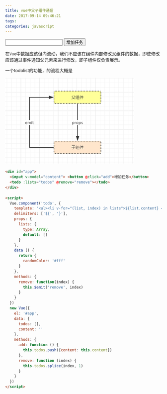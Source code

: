 ```yaml
---
title: vue中父子组件通信
date: 2017-09-14 09:46:21
tags:
categories: javascript
---
```

<script src="https://cdn.bootcss.com/vue/2.4.2/vue.js"></script>

<div id="app">
  <input v-model="content"> <button @click="add">增加任务</button>
  <todo :lists="todos" @remove="remove"></todo>
</div>

<script>
  Vue.component('todo', {
    template: '<ul><li v-for="(list, index) in lists">${list.content} <button @click="remove(index)">x</button></li></ul>',
    delimiters: ['${', '}'],
    props: {
      lists: {
        type: Array,
        default: []
      }
    },
    data () {
      return {
        randomColor: '#fff'
      }
    },
    methods: {
      remove: function(index) {
        this.$emit('remove', index)
      }
    }
  })
  new Vue({
    el: '#app',
    data: {
      todos: [],
      content: ''
    },
    methods: {
      add: function () {
        this.todos.push({content: this.content})
      },
      remove: function (index) {
        this.todos.splice(index, 1)
      }
    }
  })
</script>

在`Vue`中数据应该但向流动，我们不应该在组件内部修改父组件的数据，即使修改应该通过事件通知父元素来进行修改，即子组件仅负责展示。

一个todolist的功能，的流程大概是

![image](/images/emit-props.png)

```html
<div id="app">
  <input v-model="content"> <button @click="add">增加任务</button>
  <todo :lists="todos" @remove="remove"></todo>
</div>

<script>
  Vue.component('todo', {
    template: '<ul><li v-for="(list, index) in lists">${list.content} <button @click="remove(index)">x</button></li></ul>',
    delimiters: ['${', '}'],
    props: {
      lists: {
        type: Array,
        default: []
      }
    },
    data () {
      return {
        randomColor: '#fff'
      }
    },
    methods: {
      remove: function(index) {
        this.$emit('remove', index)
      }
    }
  })
  new Vue({
    el: '#app',
    data: {
      todos: [],
      content: ''
    },
    methods: {
      add: function () {
        this.todos.push({content: this.content})
      },
      remove: function (index) {
        this.todos.splice(index, 1)
      }
    }
  })
</script>
```


